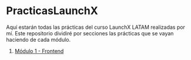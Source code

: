 # PracticasLaunchX
Aquí estarán todas las prácticas del curso LaunchX LATAM realizadas por mí.
Este repositorio dividiré por secciones las prácticas que se vayan haciendo de cada módulo.

1. [Módulo 1 - Frontend](./Módulo%201%20-%20Frontend/README.md)
